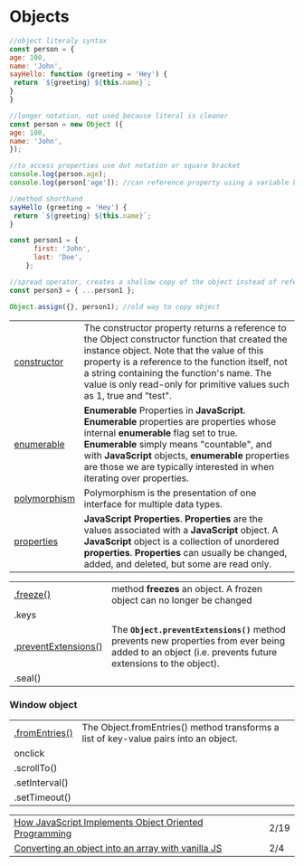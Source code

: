 # Objects

```javascript
//object literaly syntax
const person = {
age: 100,
name: 'John',
sayHello: function (greeting = 'Hey') {
 return `${greeting} ${this.name}`;
}
}

//longer notation, not used because literal is cleaner
const person = new Object ({
age: 100,
name: 'John',
});

//to access properties use dot notation or square bracket
console.log(person.age);
console.log(person['age']); //can reference property using a variable by removing ''

//method shorthand
sayHello (greeting = 'Hey') {
 return `${greeting} ${this.name}`;
}
```

```javascript
const person1 = {
      first: 'John',
      last: 'Doe',
    };

//spread operator, creates a shallow copy of the object instead of reference it
const person3 = { ...person1 };

Object.assign({}, person1); //old way to copy object
```

|  |  |
| :--- | :--- |
| [constructor](https://developer.mozilla.org/en-US/docs/Web/JavaScript/Reference/Global_Objects/Object/constructor) | The constructor property returns a reference to the Object constructor function that created the instance object. Note that the value of this property is a reference to the function itself, not a string containing the function's name. The value is only read-only for primitive values such as 1, true and "test". |
| [enumerable](https://developer.mozilla.org/en-US/docs/Web/JavaScript/Enumerability_and_ownership_of_properties) | **Enumerable** Properties in **JavaScript**. **Enumerable** properties are properties whose internal **enumerable** flag set to true. **Enumerable** simply means "countable", and with **JavaScript** objects, **enumerable** properties are those we are typically interested in when iterating over properties. |
| [polymorphism](https://developer.mozilla.org/en-US/docs/Glossary/Polymorphism) | Polymorphism is the presentation of one interface for multiple data types. |
| [properties](https://developer.mozilla.org/en-US/docs/Web/JavaScript/Reference/Global_Objects/Object#Properties_of_the_Object_constructor) | **JavaScript Properties**. **Properties** are the values associated with a **JavaScript** object. A **JavaScript** object is a collection of unordered **properties**. **Properties** can usually be changed, added, and deleted, but some are read only. |

|  |  |
| :--- | :--- |
| [.freeze\(\)](https://developer.mozilla.org/en-US/docs/Web/JavaScript/Reference/Global_Objects/Object/freeze) | method **freezes** an object. A frozen object can no longer be changed |
| .keys |  |
| [.preventExtensions\(\)](https://developer.mozilla.org/en-US/docs/Web/JavaScript/Reference/Global_Objects/Object/preventExtensions) | The **`Object.preventExtensions()`** method prevents new properties from ever being added to an object \(i.e. prevents future extensions to the object\). |
| .seal\(\) |  |

### Window object

|  |  |
| :--- | :--- |
| [.fromEntries\(\)](https://developer.mozilla.org/en-US/docs/Web/JavaScript/Reference/Global_Objects/Object/fromEntries) | The Object.fromEntries\(\) method transforms a list of key-value pairs into an object. |
| onclick |  |
| .scrollTo\(\) |  |
| .setInterval\(\) |  |
| .setTimeout\(\) |  |

|  |  |
| :--- | :--- |
| [How JavaScript Implements Object Oriented Programming](https://www.freecodecamp.org/news/how-javascript-implements-oop/) | 2/19 |
| [Converting an object into an array with vanilla JS](https://gomakethings.com/converting-an-object-into-an-array-with-vanilla-js/?mc_cid=88c72ee7ee&mc_eid=e9174ba77f) | 2/4 |

